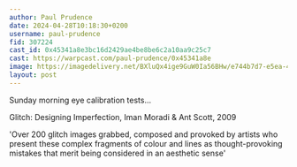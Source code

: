 ```yaml
---
author: Paul Prudence
date: 2024-04-28T10:18:30+0200
username: paul-prudence
fid: 307224
cast_id: 0x45341a8e3bc16d2429ae4be8be6c2a10aa9c25c7
cast: https://warpcast.com/paul-prudence/0x45341a8e
image: https://imagedelivery.net/BXluQx4ige9GuW0Ia56BHw/e744b7d7-e5ea-416d-458d-c486d564b700/original
layout: post
---
```

Sunday morning eye calibration tests...  
  
Glitch: Designing Imperfection,  Iman Moradi & Ant Scott, 2009  
  
'Over 200 glitch images grabbed, composed and provoked by artists who present these complex fragments of colour and lines as thought-provoking mistakes that merit being considered in an aesthetic sense'  

<img src='https://imagedelivery.net/BXluQx4ige9GuW0Ia56BHw/e744b7d7-e5ea-416d-458d-c486d564b700/original' alt='' referrerpolicy='no-referrer'/>